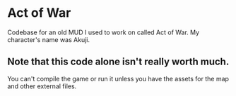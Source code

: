 Act of War
==========

Codebase for an old MUD I used to work on called Act of War. My character's name was Akuji.


## Note that this code alone isn't really worth much. 

You can't compile the game or run it unless you have the assets for the map and other external files.